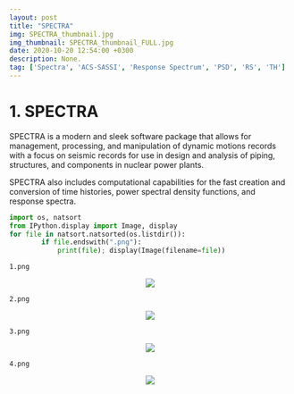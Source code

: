 ```yaml
---
layout: post
title: "SPECTRA"
img: SPECTRA_thumbnail.jpg
img_thumbnail: SPECTRA_thumbnail_FULL.jpg
date: 2020-10-20 12:54:00 +0300
description: None. 
tag: ['Spectra', 'ACS-SASSI', 'Response Spectrum', 'PSD', 'RS', 'TH']
---
```

<a id="SPECTRA"></a>
# 1. SPECTRA

SPECTRA is a modern and sleek software package that allows for management, processing, and manipulation of dynamic motions records with a focus on seismic records for use in design and analysis of piping, structures, and components in nuclear power plants.

SPECTRA also includes computational capabilities for the fast creation and conversion of time histories, power spectral density
functions, and response spectra.


```python
import os, natsort 
from IPython.display import Image, display
for file in natsort.natsorted(os.listdir()):
        if file.endswith(".png"):
            print(file); display(Image(filename=file))
```

    1.png
    


<p align="center">
    <img src="https://sdamolini.github.io/assets/img/SPECTRA/output_2_1.png" style="max-width:840px;">
</p>


    2.png
    


<p align="center">
    <img src="https://sdamolini.github.io/assets/img/SPECTRA/output_2_3.png" style="max-width:840px;">
</p>


    3.png
    


<p align="center">
    <img src="https://sdamolini.github.io/assets/img/SPECTRA/output_2_5.png" style="max-width:840px;">
</p>


    4.png
    


<p align="center">
    <img src="https://sdamolini.github.io/assets/img/SPECTRA/output_2_7.png" style="max-width:840px;">
</p>





